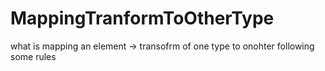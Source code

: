 # MappingTranformToOtherType
what is mapping an element -> transofrm of one type to onohter following some rules
